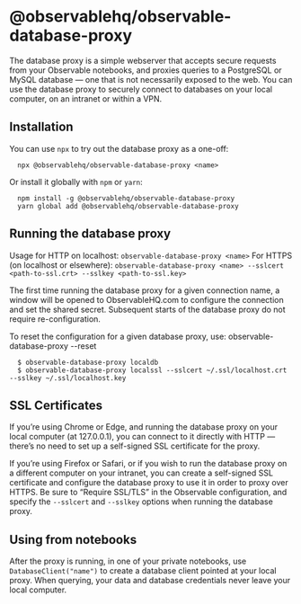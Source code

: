 # @observablehq/observable-database-proxy

The database proxy is a simple webserver that accepts secure requests from your Observable notebooks, and proxies queries to a PostgreSQL or MySQL database — one that is not necessarily exposed to the web. You can use the database proxy to securely connect to databases on your local computer, on an intranet or within a VPN.

## Installation

You can use `npx` to try out the database proxy as a one-off:

```
  npx @observablehq/observable-database-proxy <name>
```

Or install it globally with `npm` or `yarn`:

```
  npm install -g @observablehq/observable-database-proxy
  yarn global add @observablehq/observable-database-proxy
```

## Running the database proxy

Usage for HTTP on localhost: `observable-database-proxy <name>`
For HTTPS (on localhost or elsewhere): `observable-database-proxy <name> --sslcert <path-to-ssl.crt> --sslkey <path-to-ssl.key>`

The first time running the database proxy for a given connection name, a window will be opened to ObservableHQ.com to configure the connection and set the shared secret. Subsequent starts of the database proxy do not require re-configuration.

To reset the configuration for a given database proxy, use: observable-database-proxy <name> --reset

```
  $ observable-database-proxy localdb
  $ observable-database-proxy localssl --sslcert ~/.ssl/localhost.crt --sslkey ~/.ssl/localhost.key
```

## SSL Certificates

If you’re using Chrome or Edge, and running the database proxy on your local computer (at 127.0.0.1), you can connect to it directly with HTTP — there’s no need to set up a self-signed SSL certificate for the proxy.

If you’re using Firefox or Safari, or if you wish to run the database proxy on a different computer on your intranet, you can create a self-signed SSL certificate and configure the database proxy to use it in order to proxy over HTTPS. Be sure to “Require SSL/TLS” in the Observable configuration, and specify the `--sslcert` and `--sslkey` options when running the database proxy.

## Using from notebooks

After the proxy is running, in one of your private notebooks, use `DatabaseClient("name")` to create a database client pointed at your local proxy. When querying, your data and database credentials never leave your local computer.
